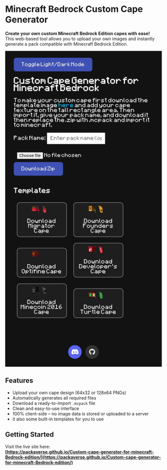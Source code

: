 # Minecraft Bedrock Custom Cape Generator

**Create your own custom Minecraft Bedrock Edition capes with ease!**  
This web-based tool allows you to upload your own images and instantly generate a pack compatible with Minecraft Bedrock Edition.

![screenshot](./screenshot.png)

## Features

- Upload your own cape design (64x32 or 128x64 PNGs)
- Automatically generates all required files
- Download a ready-to-import `.mcpack` file
- Clean and easy-to-use interface
- 100% client-side – no image data is stored or uploaded to a server
- it also some built-in templates for you to use

## Getting Started

Visit the live site here:  
**[https://packaverse.github.io/Custom-cape-generator-for-minecraft-Bedrock-edition/](https://packaverse.github.io/Custom-cape-generator-for-minecraft-Bedrock-edition/)**
